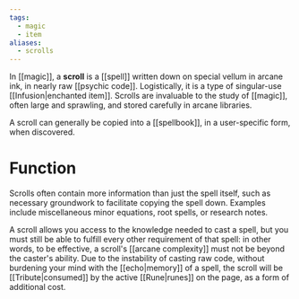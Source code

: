 ```yaml
---
tags:
  - magic
  - item
aliases:
  - scrolls
---
```


In [[magic]], a **scroll** is a [[spell]] written down on special vellum in arcane ink, in nearly raw [[psychic code]]. Logistically, it is a type of singular-use [[Infusion|enchanted item]]. Scrolls are invaluable to the study of [[magic]], often large and sprawling, and stored carefully in arcane libraries. 

A scroll can generally be copied into a [[spellbook]], in a user-specific form, when discovered.

# Function

Scrolls often contain more information than just the spell itself, such as necessary groundwork to facilitate copying the spell down. Examples include miscellaneous minor equations, root spells, or research notes.

A scroll allows you access to the knowledge needed to cast a spell, but you must still be able to fulfill every other requirement of that spell: in other words, to be effective, a scroll's [[arcane complexity]] must not be beyond the caster's ability. Due to the instability of casting raw code, without burdening your mind with the [[echo|memory]] of a spell, the scroll will be [[Tribute|consumed]] by the active [[Rune|runes]] on the page, as a form of additional cost.


